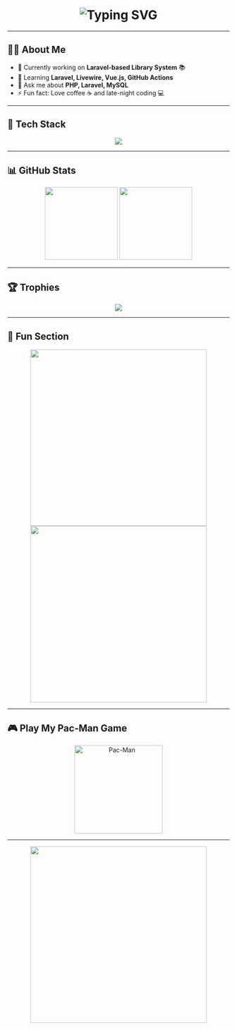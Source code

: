 <h1 align="center">
  <img src="https://readme-typing-svg.herokuapp.com?font=Fira+Code&size=30&pause=1000&color=FF5733&width=500&lines=Hi+There!+I'm+Rizki+;Laravel+%26+PHP+Developer;Open+Source+Enthusiast" alt="Typing SVG" />
</h1>

---

## 👨‍💻 About Me
- 🔭 Currently working on **Laravel-based Library System** 📚
- 🌱 Learning **Laravel, Livewire, Vue.js, GitHub Actions**
- 💬 Ask me about **PHP, Laravel, MySQL**
- ⚡ Fun fact: Love coffee ☕ and late-night coding 💻

---

## 🚀 Tech Stack
<p align="center">
<img src="https://skillicons.dev/icons?i=laravel,php,js,html,css,bootstrap,tailwind,mysql,sqlite,git,github,vscode,postman" />
</p>

---

## 📊 GitHub Stats
<p align="center">
<img src="https://github-readme-stats.vercel.app/api?username=rizki12-cyber&show_icons=true&theme=tokyonight" height="165" />
<img src="https://github-readme-streak-stats.herokuapp.com/?user=rizki12-cyber&theme=tokyonight" height="165" />
</p>

---

## 🏆 Trophies
<p align="center">
<img src="https://github-profile-trophy.vercel.app/?username=rizki12-cyber&theme=radical&no-frame=true&column=3&title=Commit,Stars,Repositories" />
</p>

---

## 🎯 Fun Section
<p align="center">
<img src="https://readme-jokes.vercel.app/api?theme=tokyonight" width="400"/>
<img src="https://quotes-github-readme.vercel.app/api?type=horizontal&theme=tokyonight" width="400"/>
</p>

---

## 🎮 Play My Pac-Man Game
<p align="center">
<a href="https://rizki12-cyber.github.io/pacman/" target="_blank">
  <img src="https://media.giphy.com/media/IThjAlJnD9WNO/giphy.gif" width="200" alt="Pac-Man" />
</a>
</p>

---

<p align="center">
  <img src="https://media.giphy.com/media/qgQUggAC3Pfv687qPC/giphy.gif" width="400" />
</p>
